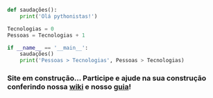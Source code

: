 ```python
def saudações():
    print('Olá pythonistas!')

Tecnologias = 0
Pessoas = Tecnologias + 1

if __name__ == '__main__':
    saudações()
    print('Pessoas > Tecnologias', Pessoas > Tecnologias)
```

### **Site em construção... Participe e ajude na sua construção conferindo nossa [wiki](https://github.com/PythonFloripa/pythonfloripa.github.io/wiki) e nosso [guia](https://github.com/PythonFloripa/pythonfloripa.github.io/blob/development/docs/CONTRIBUTING.md)!**
